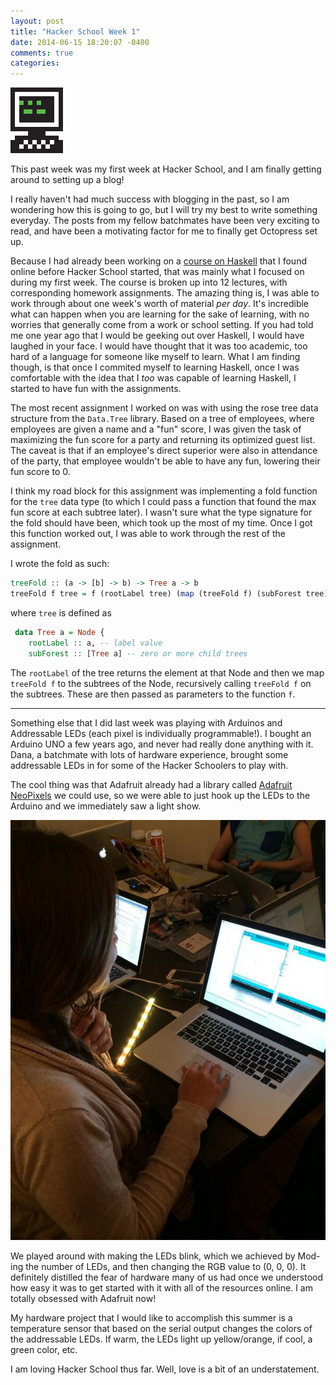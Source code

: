 ```yaml
---
layout: post
title: "Hacker School Week 1"
date: 2014-06-15 18:20:07 -0400
comments: true
categories: 
---
```


!["HS Logo"](../images/hs_logo.png)

This past week was my first week at Hacker School, and I am finally getting around to setting up a blog!

I really haven't had much success with blogging in the past, so I am wondering how this is going to go, but I will try my best to write something everyday. The posts from my fellow batchmates have been very exciting to read, and have been a motivating factor for me to finally get Octopress set up.

Because I had already been working on a [course on Haskell](http://www.seas.upenn.edu/~cis194/lectures.html) that I found online before Hacker School started, that was mainly what I focused on during my first week. The course is broken up into 12 lectures, with corresponding homework assignments. The amazing thing is, I was able to work through about one week's worth of material *per day*. It's incredible what can happen when you are learning for the sake of learning, with no worries that generally come from a work or school setting. If you had told me one year ago that I would be geeking out over Haskell, I would have laughed in your face. I would have thought that it was too academic, too hard of a language for someone like myself to learn. What I am finding though, is that once I commited myself to learning Haskell, once I was comfortable with the idea that I *too* was capable of learning Haskell, I started to have fun with the assignments. 

The most recent assignment I worked on was with using the rose tree data structure from the ```Data.Tree``` library. Based on a tree of employees, where employees are given a name and a "fun" score, I was given the task of maximizing the fun score for a party and  returning its optimized guest list. The caveat is that if an employee's direct superior were also in attendance of the party, that employee wouldn't be able to have any fun, lowering their fun score to 0.  

I think my road block for this assignment was implementing a fold function for the ```tree``` data type (to which I could pass a function that found the max fun score at each subtree later). I wasn't sure what the type signature for the fold should have been, which took up the most of my time. Once I got this function worked out, I was able to work through the rest of the assignment.


I wrote the fold as such: 

```haskell
treeFold :: (a -> [b] -> b) -> Tree a -> b
treeFold f tree = f (rootLabel tree) (map (treeFold f) (subForest tree))
```

where ```tree``` is defined as 

```haskell
 data Tree a = Node {
    rootLabel :: a, -- label value
    subForest :: [Tree a] -- zero or more child trees
```

The ```rootLabel``` of the tree returns the element at that Node and then we map ```treeFold f``` to the subtrees of the Node, recursively calling ```treeFold f``` on the subtrees. These are then passed as parameters to the function ```f```.

---

Something else that I did last week was playing with Arduinos and Addressable LEDs (each pixel is individually programmable!). I bought an Arduino UNO a few years ago, and never had really done anything with it. Dana, a batchmate with lots of hardware experience, brought some addressable LEDs in for some of the Hacker Schoolers to play with. 

The cool thing was that Adafruit already had a library called [Adafruit NeoPixels](https://github.com/adafruit/Adafruit_NeoPixel) we could use, so we were able to just hook up the LEDs to the Arduino and we immediately saw a light show. 

!["HS Logo"](../images/led.jpg)

We played around with making the LEDs blink, which we achieved by Mod-ing the number of LEDs, and then changing the RGB value to (0, 0, 0). It definitely distilled the fear of hardware many of us had once we understood how easy it was to get started with it with all of the resources online. I am totally obsessed with Adafruit now!

My hardware project that I would like to accomplish this summer is a temperature sensor that based on the serial output changes the colors of the addressable LEDs. If warm, the LEDs light up yellow/orange, if cool, a green color, etc.

I am loving Hacker School thus far. Well, love is a bit of an understatement. 

